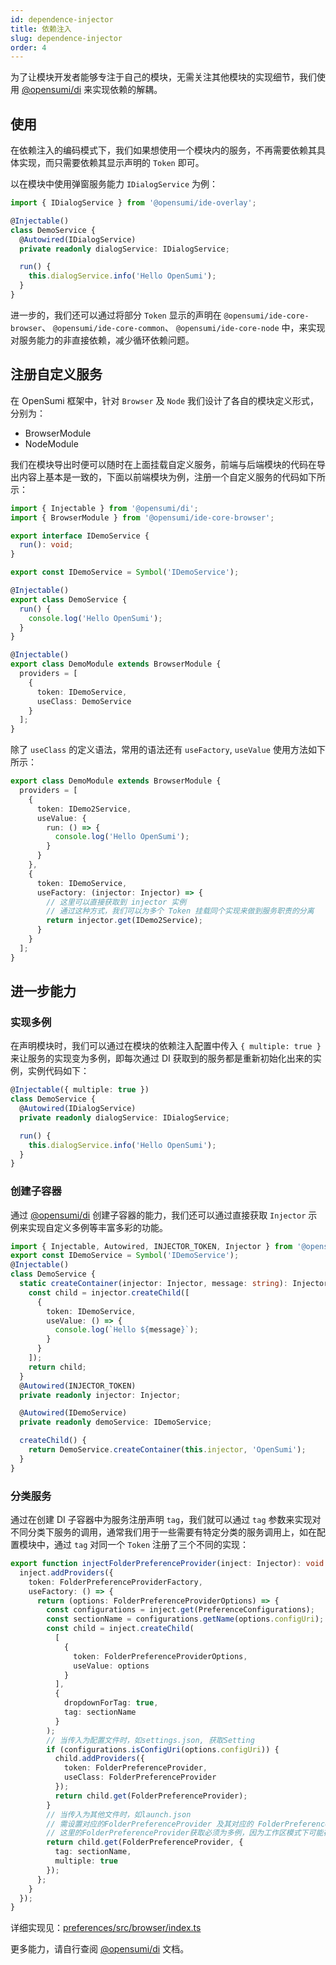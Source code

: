 ```yaml
---
id: dependence-injector
title: 依赖注入
slug: dependence-injector
order: 4
---
```


为了让模块开发者能够专注于自己的模块，无需关注其他模块的实现细节，我们使用 [@opensumi/di](https://www.npmjs.com/package/@opensumi/di) 来实现依赖的解耦。

## 使用

在依赖注入的编码模式下，我们如果想使用一个模块内的服务，不再需要依赖其具体实现，而只需要依赖其显示声明的 `Token` 即可。

以在模块中使用弹窗服务能力 `IDialogService` 为例：

```ts
import { IDialogService } from '@opensumi/ide-overlay';

@Injectable()
class DemoService {
  @Autowired(IDialogService)
  private readonly dialogService: IDialogService;

  run() {
    this.dialogService.info('Hello OpenSumi');
  }
}
```

进一步的，我们还可以通过将部分 `Token` 显示的声明在 `@opensumi/ide-core-browser`、 `@opensumi/ide-core-common`、 `@opensumi/ide-core-node` 中，来实现对服务能力的非直接依赖，减少循环依赖问题。

## 注册自定义服务

在 OpenSumi 框架中，针对 `Browser` 及 `Node` 我们设计了各自的模块定义形式，分别为：

- BrowserModule
- NodeModule

我们在模块导出时便可以随时在上面挂载自定义服务，前端与后端模块的代码在导出内容上基本是一致的，下面以前端模块为例，注册一个自定义服务的代码如下所示：

```ts
import { Injectable } from '@opensumi/di';
import { BrowserModule } from '@opensumi/ide-core-browser';

export interface IDemoService {
  run(): void;
}

export const IDemoService = Symbol('IDemoService');

@Injectable()
export class DemoService {
  run() {
    console.log('Hello OpenSumi');
  }
}

@Injectable()
export class DemoModule extends BrowserModule {
  providers = [
    {
      token: IDemoService,
      useClass: DemoService
    }
  ];
}
```

除了 `useClass` 的定义语法，常用的语法还有 `useFactory`, `useValue` 使用方法如下所示：

```ts
export class DemoModule extends BrowserModule {
  providers = [
    {
      token: IDemo2Service,
      useValue: {
        run: () => {
          console.log('Hello OpenSumi');
        }
      }
    },
    {
      token: IDemoService,
      useFactory: (injector: Injector) => {
        // 这里可以直接获取到 injector 实例
        // 通过这种方式，我们可以为多个 Token 挂载同个实现来做到服务职责的分离
        return injector.get(IDemo2Service);
      }
    }
  ];
}
```

## 进一步能力

### 实现多例

在声明模块时，我们可以通过在模块的依赖注入配置中传入 `{ multiple: true }` 来让服务的实现变为多例，即每次通过 DI 获取到的服务都是重新初始化出来的实例，实例代码如下：

```ts
@Injectable({ multiple: true })
class DemoService {
  @Autowired(IDialogService)
  private readonly dialogService: IDialogService;

  run() {
    this.dialogService.info('Hello OpenSumi');
  }
}
```

### 创建子容器

通过 [@opensumi/di](https://www.npmjs.com/package/@opensumi/di) 创建子容器的能力，我们还可以通过直接获取 `Injector` 示例来实现自定义多例等丰富多彩的功能。

```ts
import { Injectable, Autowired, INJECTOR_TOKEN, Injector } from '@opensumi/di';
export const IDemoService = Symbol('IDemoService');
@Injectable()
class DemoService {
  static createContainer(injector: Injector, message: string): Injector {
    const child = injector.createChild([
      {
        token: IDemoService,
        useValue: () => {
          console.log(`Hello ${message}`);
        }
      }
    ]);
    return child;
  }
  @Autowired(INJECTOR_TOKEN)
  private readonly injector: Injector;

  @Autowired(IDemoService)
  private readonly demoService: IDemoService;

  createChild() {
    return DemoService.createContainer(this.injector, 'OpenSumi');
  }
}
```

### 分类服务

通过在创建 DI 子容器中为服务注册声明 `tag`，我们就可以通过 `tag` 参数来实现对不同分类下服务的调用，通常我们用于一些需要有特定分类的服务调用上，如在配置模块中，通过 `tag` 对同一个 `Token` 注册了三个不同的实现：

```ts
export function injectFolderPreferenceProvider(inject: Injector): void {
  inject.addProviders({
    token: FolderPreferenceProviderFactory,
    useFactory: () => {
      return (options: FolderPreferenceProviderOptions) => {
        const configurations = inject.get(PreferenceConfigurations);
        const sectionName = configurations.getName(options.configUri);
        const child = inject.createChild(
          [
            {
              token: FolderPreferenceProviderOptions,
              useValue: options
            }
          ],
          {
            dropdownForTag: true,
            tag: sectionName
          }
        );
        // 当传入为配置文件时，如settings.json, 获取Setting
        if (configurations.isConfigUri(options.configUri)) {
          child.addProviders({
            token: FolderPreferenceProvider,
            useClass: FolderPreferenceProvider
          });
          return child.get(FolderPreferenceProvider);
        }
        // 当传入为其他文件时，如launch.json
        // 需设置对应的FolderPreferenceProvider 及其对应的 FolderPreferenceProviderOptions 依赖
        // 这里的FolderPreferenceProvider获取必须为多例，因为工作区模式下可能存在多个配置文件
        return child.get(FolderPreferenceProvider, {
          tag: sectionName,
          multiple: true
        });
      };
    }
  });
}
```

详细实现见：[preferences/src/browser/index.ts](https://github.com/opensumi/core/blob/develop/packages/preferences/src/browser/index.ts)

更多能力，请自行查阅 [@opensumi/di](https://www.npmjs.com/package/@opensumi/di) 文档。

